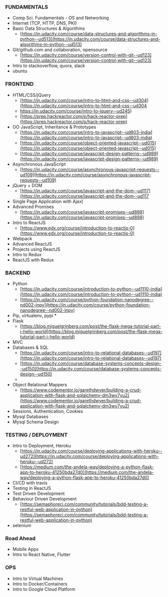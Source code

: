 ### FUNDAMENTALS
* Comp Sci. Fundamentals - OS and Networking
* Internet (TCP, HTTP, DNS, PKI)
* Basic Data Structures & Algorithms
  * [https://in.udacity.com/course/data-structures-and-algorithms-in-python--ud513](https://in.udacity.com/course/data-structures-and-algorithms-in-python--ud513)
* Git/github.com and collaboration, opensource
  * [https://in.udacity.com/course/version-control-with-git--ud123](https://in.udacity.com/course/version-control-with-git--ud123)
* Intro to stackoverflow, quora, slack
* ubuntu


### FRONTEND
* HTML/CSS/jQuery
  * [https://in.udacity.com/course/intro-to-html-and-css--ud304](https://in.udacity.com/course/intro-to-html-and-css--ud304
  * https://in.udacity.com/course/intro-to-jquery--ud245)
  * [https://prep.hackreactor.com/p/hack-reactor-prep](https://prep.hackreactor.com/p/hack-reactor-prep)
* OO JavaScript, Inheritance & Prototypes
  * [https://in.udacity.com/course/intro-to-javascript--ud803-india](https://in.udacity.com/course/intro-to-javascript--ud803-india)
  * [https://in.udacity.com/course/object-oriented-javascript--ud015](https://in.udacity.com/course/object-oriented-javascript--ud015)
  * [https://in.udacity.com/course/javascript-design-patterns--ud989](https://in.udacity.com/course/javascript-design-patterns--ud989)
* Asynchronous JavaScript
  * [https://in.udacity.com/course/asynchronous-javascript-requests--ud109](https://in.udacity.com/course/asynchronous-javascript-requests--ud109)
* jQuery + DOM
  * [https://in.udacity.com/course/javascript-and-the-dom--ud117](https://in.udacity.com/course/javascript-and-the-dom--ud117
* Single Page Application with Ajax)
* Advanced Promises
  * [https://in.udacity.com/course/javascript-promises--ud898](https://in.udacity.com/course/javascript-promises--ud898)
* Intro to ReactJS
  * [https://www.edx.org/course/introduction-to-reactjs-0](https://www.edx.org/course/introduction-to-reactjs-0)
* Webpack
* Advanced ReactJS
* Projects using ReactJS
* Intro to Redux
* ReactJS with Redux

### BACKEND
* Python
  * [https://in.udacity.com/course/introduction-to-python--ud1110-india](https://in.udacity.com/course/introduction-to-python--ud1110-india)
  * [https://in.udacity.com/course/python-foundation-nanodegree--nd002-inpy](https://in.udacity.com/course/python-foundation-nanodegree--nd002-inpy)
* Pip, virtualenv, pypi
  * 
* Flask
  * [https://blog.miguelgrinberg.com/post/the-flask-mega-tutorial-part-i-hello-world](https://blog.miguelgrinberg.com/post/the-flask-mega-tutorial-part-i-hello-world)
* MVC 
* Databases & SQL
  * [https://in.udacity.com/course/intro-to-relational-databases--ud197](https://in.udacity.com/course/intro-to-relational-databases--ud197)
  * [https://in.udacity.com/course/database-systems-concepts-design--ud150](https://in.udacity.com/course/database-systems-concepts-design--ud150)
  * 
* Object Relational Mappers
  * [https://www.codementor.io/garethdwyer/building-a-crud-application-with-flask-and-sqlalchemy-dm3wv7yu2](https://www.codementor.io/garethdwyer/building-a-crud-application-with-flask-and-sqlalchemy-dm3wv7yu2)
* Sessions, Authentication, Cookies
* Mysql Databases
* Mysql Schema Design


### TESTING / DEPLOYMENT
* Intro to Deployment, Heroku
  * [https://in.udacity.com/course/deploying-applications-with-heroku--ud272](https://in.udacity.com/course/deploying-applications-with-heroku--ud272)
  * [https://medium.com/the-andela-way/deploying-a-python-flask-app-to-heroku-41250bda27d0](https://medium.com/the-andela-way/deploying-a-python-flask-app-to-heroku-41250bda27d0)
* CI/CD with travis
* Testing in ReactJS
* Test Driven Development
* Behaviour Driven Development
  * [https://semaphoreci.com/community/tutorials/bdd-testing-a-restful-web-application-in-python](https://semaphoreci.com/community/tutorials/bdd-testing-a-restful-web-application-in-python)
* selenium

### Road Ahead
* Mobile Apps
* Intro to React Native, Flutter

### OPS
* Intro to Virtual Machines
* Intro to Docker/Containers
* Intro to Google Cloud Platform
